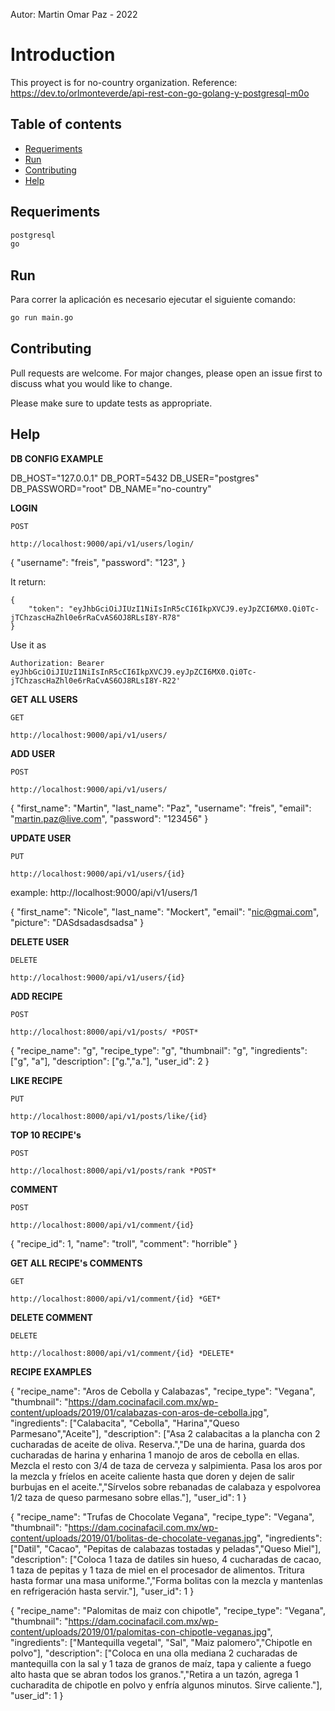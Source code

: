 Autor: Martin Omar Paz - 2022
# Introduction
This proyect is for no-country organization.
Reference: https://dev.to/orlmonteverde/api-rest-con-go-golang-y-postgresql-m0o

## Table of contents
* [Requeriments](#requeriments)
* [Run](#run)
* [Contributing](#contributing)
* [Help](#help)

## Requeriments
```sh
postgresql
go
```

## Run
Para correr la aplicación es necesario ejecutar el siguiente comando:
```sh
go run main.go
```
## Contributing
Pull requests are welcome. For major changes, please open an issue first to discuss what you would like to change.

Please make sure to update tests as appropriate.

## Help

**DB CONFIG EXAMPLE**

DB_HOST="127.0.0.1"
DB_PORT=5432
DB_USER="postgres"
DB_PASSWORD="root"
DB_NAME="no-country"

**LOGIN**

`POST`
```
http://localhost:9000/api/v1/users/login/
```

{
    "username": "freis",
    "password": "123",
}

It return:
```
{
    "token": "eyJhbGciOiJIUzI1NiIsInR5cCI6IkpXVCJ9.eyJpZCI6MX0.Qi0Tc-jTChzascHaZhl0e6rRaCvAS6OJ8RLsI8Y-R78"
}
```

Use it as
```
Authorization: Bearer eyJhbGciOiJIUzI1NiIsInR5cCI6IkpXVCJ9.eyJpZCI6MX0.Qi0Tc-jTChzascHaZhl0e6rRaCvAS6OJ8RLsI8Y-R22'
```

**GET ALL USERS**

`GET`
```
http://localhost:9000/api/v1/users/ 
```

**ADD USER**

`POST`
```
http://localhost:9000/api/v1/users/ 
```

{
    "first_name": "Martin",
    "last_name": "Paz",
    "username": "freis",
    "email": "martin.paz@live.com",
    "password": "123456"
}

**UPDATE USER**

`PUT`
```
http://localhost:9000/api/v1/users/{id} 
```
example: http://localhost:9000/api/v1/users/1

{
    "first_name": "Nicole",
    "last_name": "Mockert",
    "email": "nic@gmai.com",
    "picture": "DASdsadasdsadsa"
}

**DELETE USER**

`DELETE`
```
http://localhost:9000/api/v1/users/{id}
```

**ADD RECIPE**

`POST`
```
http://localhost:8000/api/v1/posts/ *POST*
```


{
    "recipe_name": "g",
    "recipe_type": "g",
    "thumbnail": "g",
    "ingredients": ["g", "a"],
    "description": ["g.","a."],
    "user_id": 2
}


**LIKE RECIPE**

`PUT`
```
http://localhost:8000/api/v1/posts/like/{id}
```

**TOP 10 RECIPE's**

`POST`
```
http://localhost:8000/api/v1/posts/rank *POST*
```

**COMMENT**

`POST`
```
http://localhost:8000/api/v1/comment/{id}
```

{
    "recipe_id": 1,
    "name": "troll",
    "comment": "horrible"
}

**GET ALL RECIPE's COMMENTS**

`GET`
```
http://localhost:8000/api/v1/comment/{id} *GET*
```

**DELETE COMMENT**

`DELETE`
```
http://localhost:8000/api/v1/comment/{id} *DELETE*
```

**RECIPE EXAMPLES**

{
    "recipe_name": "Aros de Cebolla y Calabazas",
    "recipe_type": "Vegana",
    "thumbnail": "https://dam.cocinafacil.com.mx/wp-content/uploads/2019/01/calabazas-con-aros-de-cebolla.jpg",
    "ingredients": ["Calabacita", "Cebolla", "Harina","Queso Parmesano","Aceite"],
    "description": ["Asa 2 calabacitas a la plancha con 2 cucharadas de aceite de oliva. Reserva.","De una de harina, guarda dos cucharadas de harina y enharina 1 manojo de aros de cebolla en ellas. Mezcla el resto con 3/4 de taza de cerveza y salpimienta. Pasa los aros por la mezcla y fríelos en aceite caliente hasta que doren y dejen de salir burbujas en el aceite.","Sírvelos sobre rebanadas de calabaza y espolvorea 1/2 taza de queso parmesano sobre ellas."],
    "user_id": 1
}

{
    "recipe_name": "Trufas de Chocolate Vegana",
    "recipe_type": "Vegana",
    "thumbnail": "https://dam.cocinafacil.com.mx/wp-content/uploads/2019/01/bolitas-de-chocolate-veganas.jpg",
    "ingredients": ["Datil", "Cacao", "Pepitas de calabazas tostadas y peladas","Queso Miel"],
    "description": ["Coloca 1 taza de datiles sin hueso, 4 cucharadas de cacao, 1 taza de pepitas y 1 taza de miel en el procesador de alimentos. Tritura hasta formar una masa uniforme.","Forma bolitas con la mezcla y mantenlas en refrigeración hasta servir."],
    "user_id": 1
}

{
    "recipe_name": "Palomitas de maiz con chipotle",
    "recipe_type": "Vegana",
    "thumbnail": "https://dam.cocinafacil.com.mx/wp-content/uploads/2019/01/palomitas-con-chipotle-veganas.jpg",
    "ingredients": ["Mantequilla vegetal", "Sal", "Maiz palomero","Chipotle en polvo"],
    "description": ["Coloca en una olla mediana 2 cucharadas de mantequilla con la sal y 1 taza de granos de maíz, tapa y caliente a fuego alto hasta que se abran todos los granos.","Retira a un tazón, agrega 1 cucharadita de chipotle en polvo y enfría algunos minutos. Sirve caliente."],
    "user_id": 1
}




